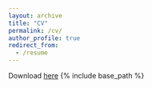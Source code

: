 ```yaml
---
layout: archive
title: "CV"
permalink: /cv/
author_profile: true
redirect_from:
  - /resume
---
```


Download [here](../files/Ding_CV_202207.pdf)
{% include base_path %}


<!-- <iframe src="https://docs.google.com/document/d/e/2PACX-1vSKLBCog_f5cGN3jv6kk5ZwvsdER5ZrHdgUpla_ydHHDk4nBO2emueWTTDw94i483Q4VX8nrzIWddYs/pub?embedded=true" width="100%" height=1200></iframe>-->
 <object data="../files/Ding_CV.pdf" width="150%" height="180%" type='application/pdf'> </object>